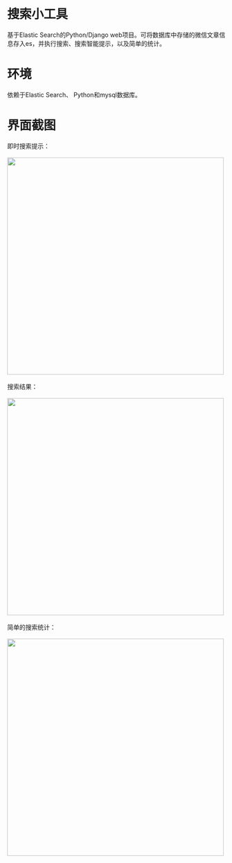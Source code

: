 # 搜索小工具
基于Elastic Search的Python/Django web项目。可将数据库中存储的微信文章信息存入es，并执行搜索、搜索智能提示，以及简单的统计。

# 环境
依赖于Elastic Search、 Python和mysql数据库。

# 界面截图
即时搜索提示：<br/><br/>
<img src="https://raw.githubusercontent.com/dox1994/WechatSearch_Python/master/readme_images/1.jpg" width="500px;"/><br/><br/>
搜索结果：<br/><br/>
<img src="https://raw.githubusercontent.com/dox1994/WechatSearch_Python/master/readme_images/2.jpg" width="500px;"/><br/><br/>
简单的搜索统计：<br/><br/>
<img src="https://raw.githubusercontent.com/dox1994/WechatSearch_Python/master/readme_images/3.jpg" width="500px;"/><br/><br/>
